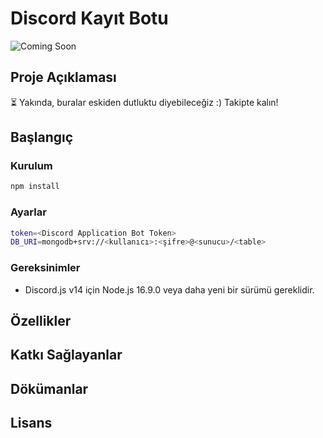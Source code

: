 # Discord Kayıt Botu
![Coming Soon](https://img.shields.io/badge/Status-Coming%20Soon-blue)

## Proje Açıklaması
⏳ Yakında, buralar eskiden dutluktu diyebileceğiz :)
Takipte kalın!

## Başlangıç

### Kurulum

```sh
npm install
```

### Ayarlar

```sh
token=<Discord Application Bot Token>
DB_URI=mongodb+srv://<kullanıcı>:<şifre>@<sunucu>/<table>
```

### Gereksinimler

- Discord.js v14 için Node.js 16.9.0 veya daha yeni bir sürümü gereklidir.

## Özellikler

## Katkı Sağlayanlar



## Dökümanlar

## Lisans

